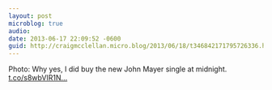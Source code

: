 ```yaml
---
layout: post
microblog: true
audio: 
date: 2013-06-17 22:09:52 -0600
guid: http://craigmcclellan.micro.blog/2013/06/18/t346842171795726336.html
---
```

Photo: Why yes, I did buy the new John Mayer single at midnight. [t.co/s8wbVIR1N...](http://t.co/s8wbVIR1Nn)
